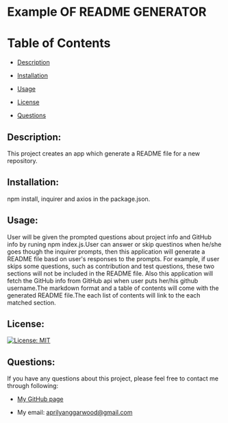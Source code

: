 # Example OF README GENERATOR 
  
# Table of Contents

- [Description](#desicription)

- [Installation](#installation)

- [Usage](#usage)





- [License](#license)

- [Questions](#questions)

## Description:
  This project creates an app which generate a README file for a new repository. 

## Installation:
  npm install, inquirer and axios in the package.json.

## Usage: 
  User will be given the prompted questions about project info and GitHub info by runing npm index.js.User can answer or skip questinos when he/she goes though the inquirer prompts, then this application will generate a README file basd on user's responses to the prompts. For example, if user skips some questions, such as contribution and test questions, these two sections will not be included in the README file. Also this application will fetch the GitHub info from GitHub api when user puts her/his github username.The markdown format and a table of contents will come with the generated README file.The each list of contents will link to the each matched section.



 

## License:
  [![License: MIT](https://img.shields.io/badge/License-MIT-yellow.svg)](https://opensource.org/licenses/MIT)

## Questions:
   If you have any questions about this project, please feel free to contact me through following:
   
   - [My GitHub page](https://github.com/aprilyanggarwood)

   - My email: <aprilyanggarwood@gmail.com>

